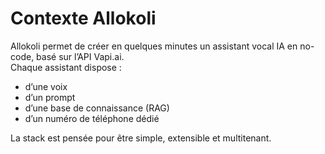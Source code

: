 # Contexte Allokoli

Allokoli permet de créer en quelques minutes un assistant vocal IA en no-code, basé sur l’API Vapi.ai.  
Chaque assistant dispose :
- d’une voix
- d’un prompt
- d’une base de connaissance (RAG)
- d’un numéro de téléphone dédié

La stack est pensée pour être simple, extensible et multitenant.
